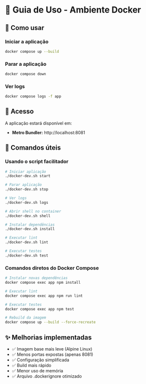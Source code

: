 # 📘 Guia de Uso - Ambiente Docker

## 🚀 Como usar

### Iniciar a aplicação

```bash
docker compose up --build
```

### Parar a aplicação

```bash
docker compose down
```

### Ver logs

```bash
docker compose logs -f app
```

## 📱 Acesso

A aplicação estará disponível em:

- **Metro Bundler:** http://localhost:8081

## 🔧 Comandos úteis

### Usando o script facilitador

```bash
# Iniciar aplicação
./docker-dev.sh start

# Parar aplicação
./docker-dev.sh stop

# Ver logs
./docker-dev.sh logs

# Abrir shell no container
./docker-dev.sh shell

# Instalar dependências
./docker-dev.sh install

# Executar lint
./docker-dev.sh lint

# Executar testes
./docker-dev.sh test
```

### Comandos diretos do Docker Compose

```bash
# Instalar novas dependências
docker compose exec app npm install

# Executar lint
docker compose exec app npm run lint

# Executar testes
docker compose exec app npm test

# Rebuild da imagem
docker compose up --build --force-recreate
```

## ✨ Melhorias implementadas

- ✅ Imagem base mais leve (Alpine Linux)
- ✅ Menos portas expostas (apenas 8081)
- ✅ Configuração simplificada
- ✅ Build mais rápido
- ✅ Menor uso de memória
- ✅ Arquivo .dockerignore otimizado
